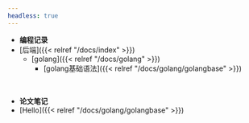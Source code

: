 ```yaml
---
headless: true
---
```


- **编程记录**
- [后端]({{< relref "/docs/index" >}})
  - [golang]({{< relref "/docs/golang" >}})
    - [golang基础语法]({{< relref "/docs/golang/golangbase" >}})
<br />

- **论文笔记**
- [Hello]({{< relref "/docs/golang/golangbase" >}})
<br />
